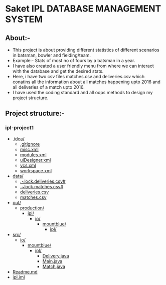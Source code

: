 # Saket IPL DATABASE MANAGEMENT SYSTEM

## About:-
 
- This project is about providing different statistics of different scenarios in batsman, bowler and fielding/team. <br>
- Example:- Stats of most no of fours by a batsman in a year. <br>
- I have also created a user friendly menu from where we can interact with the database and get the desired stats. <br>
- Here, i have two csv files matches.csv and deliveries.csv which conatins all the information about all matches happening upto 2016 and all deliveries of a 
   match upto 2016. <br>
- I have used the coding standard and all oops methods to design my project structure. <br>

 ## Project structure:-


### ipl-project1

* [.idea/](./ipl-project1/.idea)
  * [.gitignore](./ipl-project1/.idea/.gitignore)
  * [misc.xml](./ipl-project1/.idea/misc.xml)
  * [modules.xml](./ipl-project1/.idea/modules.xml)
  * [uiDesigner.xml](./ipl-project1/.idea/uiDesigner.xml)
  * [vcs.xml](./ipl-project1/.idea/vcs.xml)
  * [workspace.xml](./ipl-project1/.idea/workspace.xml)
* [data/](./ipl-project1/data)
  * [.~lock.deliveries.csv#](./ipl-project1/data/.~lock.deliveries.csv#)
  * [.~lock.matches.csv#](./ipl-project1/data/.~lock.matches.csv#)
  * [deliveries.csv](./ipl-project1/data/deliveries.csv)
  * [matches.csv](./ipl-project1/data/matches.csv)
* [out/](./ipl-project1/out)
  * [production/](./ipl-project1/out/production)
    * [ipl/](./ipl-project1/out/production/ipl)
      * [io/](./ipl-project1/out/production/ipl/io)
        * [mountblue/](./ipl-project1/out/production/ipl/io/mountblue)
          * [ipl/](./ipl-project1/out/production/ipl/io/mountblue/ipl)
* [src/](./ipl-project1/src)
  * [io/](./ipl-project1/src/io)
    * [mountblue/](./ipl-project1/src/io/mountblue)
      * [ipl/](./ipl-project1/src/io/mountblue/ipl)
        * [Delivery.java](./ipl-project1/src/io/mountblue/ipl/Delivery.java)
        * [Main.java](./ipl-project1/src/io/mountblue/ipl/Main.java)
        * [Match.java](./ipl-project1/src/io/mountblue/ipl/Match.java)
* [Readme.md](./ipl-project1/Readme.md)
* [ipl.iml](./ipl-project1/ipl.iml)



